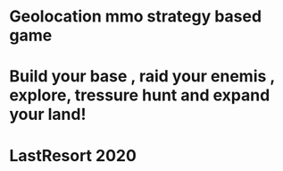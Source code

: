 # Geolocation mmo strategy based game
# Build your base , raid your enemis , explore, tressure hunt and expand your land!
# LastResort 2020
